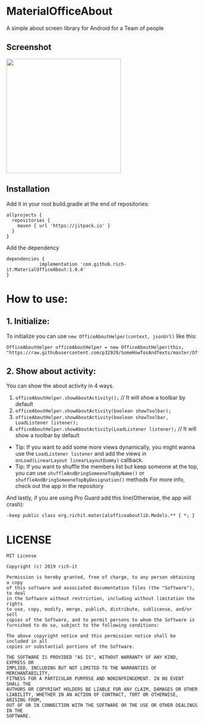 # MaterialOfficeAbout
A simple about screen library for Android for a Team of people

## Screenshot

<img src="https://user-images.githubusercontent.com/6418354/65818936-5c886780-e238-11e9-834e-5a39e4ce7850.jpg" width="300">

## Installation
Add it in your root build.gradle at the end of repositories:
```
allprojects {
  repositories {
    maven { url 'https://jitpack.io' }
  }
}
```

Add the dependency
```
dependencies {
	        implementation 'com.github.rich-it:MaterialOfficeAbout:1.0.4'
}
```

# How to use:
## 1. Initialize:
To initialize you can use ```new OfficeAboutHelper(context, jsonUrl)``` like this:

```
OfficeAboutHelper officeAboutHelper = new OfficeAboutHelper(this, "https://raw.githubusercontent.com/p32929/SomeHowTosAndTexts/master/Office/OfficeInfoMaterial.json");
```

## 2. Show about activity:
You can show the about activity in 4 ways.

1. ```officeAboutHelper.showAboutActivity();``` // It will show a toolbar by default
2. ```officeAboutHelper.showAboutActivity(boolean showToolbar);```
3. ```officeAboutHelper.showAboutActivity(boolean showToolbar, LoadListener listener);```
4. ```officeAboutHelper.showAboutActivity(LoadListener listener);``` // It will show a toolbar by default

* Tip: If you want to add some more views dynamically, you might wanna use the ```LoadListener listener``` and add the views in ```onLoad(LinearLayout linearLayoutDummy)``` callback.
* Tip: If you want to shuffle the members list but keep someone at the top, you can use ```shuffleAndBringSomeoneTopByName()``` or ```shuffleAndBringSomeoneTopByDesignation()``` methods
For more info, check out the app in the repository

And lastly, if you are using Pro Guard add this line(Otherwise, the app will crash):

```
-keep public class org.richit.materialofficeaboutlib.Models.** { *; }
```

# LICENSE

```
MIT License

Copyright (c) 2019 rich-it

Permission is hereby granted, free of charge, to any person obtaining a copy
of this software and associated documentation files (the "Software"), to deal
in the Software without restriction, including without limitation the rights
to use, copy, modify, merge, publish, distribute, sublicense, and/or sell
copies of the Software, and to permit persons to whom the Software is
furnished to do so, subject to the following conditions:

The above copyright notice and this permission notice shall be included in all
copies or substantial portions of the Software.

THE SOFTWARE IS PROVIDED "AS IS", WITHOUT WARRANTY OF ANY KIND, EXPRESS OR
IMPLIED, INCLUDING BUT NOT LIMITED TO THE WARRANTIES OF MERCHANTABILITY,
FITNESS FOR A PARTICULAR PURPOSE AND NONINFRINGEMENT. IN NO EVENT SHALL THE
AUTHORS OR COPYRIGHT HOLDERS BE LIABLE FOR ANY CLAIM, DAMAGES OR OTHER
LIABILITY, WHETHER IN AN ACTION OF CONTRACT, TORT OR OTHERWISE, ARISING FROM,
OUT OF OR IN CONNECTION WITH THE SOFTWARE OR THE USE OR OTHER DEALINGS IN THE
SOFTWARE.

```